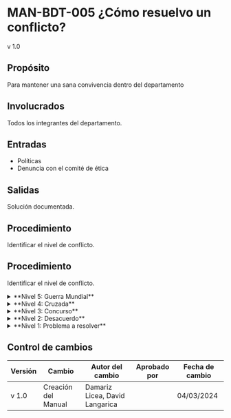 # MAN-BDT-005 ¿Cómo resuelvo un conflicto?

v 1.0

## Propósito

Para mantener una sana convivencia dentro del departamento

## Involucrados

Todos los integrantes del departamento.

## Entradas

<ul>
<li>Políticas</li>
<li>Denuncia con el comité de ética</li>
</ul>

## Salidas

Solución documentada.


## Procedimiento

Identificar el nivel de conflicto.


## Procedimiento

Identificar el nivel de conflicto.

<details>
<summary>
**Nivel 5: Guerra Mundial**
</summary>

Este es el nivel más alto de conflicto. La mentalidad principal es “ganar a toda costa”, y hay violencia física, mental y/o psicológica.

En este nivel de conflicto se debe de actuar conscientemente importante hacer lo que sea necesario para prevenir que las personas se lastimen unas a otras, sin poner en riesgo tu integridad.

Algunas recomendaciones son:
<ul>
<li>Separar a las personas involucradas físicamente, si es seguro hacerlo.</li>
<li>Alertar a las personas, en voz alta, que estás llamando a seguridad.</li>
<li>Si es posible, desactiva la situación distrayendo a las partes en conflicto.</li>
</ul>

Si logras que las personas se separen, llévalas a espacios separados hasta que se calmen, y en ese momento, plantea el diálogo como una solución.

De acceder a una sesión de diálogo, busca un mediador y espacio neutral para garantizar la comodidad de ambas partes. Se recomienda leer la información de los demás niveles para otras estrategias.

</details>

<details>
<summary>
**Nivel 4: Cruzada**
</summary>

En este nivel, las partes pueden creer que la otra nunca cambiará, por lo que no vale la pena hablar con ellas. Puede haber un deseo de involucrar a más personas para la causa personal.

Para este nivel de conflicto, establece estructuras de seguridad para disminuir el nivel de conflictos a través de la diplomacia, pensamientos constructivos del otro grupo, empatía y negociaciones.

Algunas recomendaciones son:
<ul>
<li>Facilitar la comunicación entre las partes en conflicto.</li>
<li>Proporcionar un espacio seguro para que las partes expresen sus preocupaciones y sentimientos.</li>
<li>Utilizar técnicas de mediación para ayudar a las partes a llegar a un acuerdo.</li>
<li> Buscar puntos o intereses en común, que hagan que la división ceda</li>
<li> Hacer preguntas que generen empatía entre ambas partes, por ejemplo: __¿Qué consideras que la otra persona hace bien?, ¿Qué crees que la otra persona piensa de ti?, __ </li>
</ul>

</details>

<details>
<summary>
**Nivel 3: Concurso**
</summary>

En este nivel, el lenguaje se distorsiona y los problemas reales se pierden. De modo que se puede comenzar a personalizar el conflicto, centrándose en las personas en lugar de los problemas.

Algunas recomendaciones son:
<ul>
<li>Negociar cuando el objeto de conflicto se puede dividir y no se comprometen los valores de cada parte.</li>
<li>Identificar los intereses de cada parte.</li>
<li>Buscar soluciones que satisfagan los intereses de todas las partes.</li>
<li>Llamar a una persona que tome una postura neutral para facilitar la discusión, si es necesario.</li>
<li> Establecer la situación de manera objetiva</li>
</ul>

</details>

<details>
<summary>
**Nivel 2: Desacuerdo**
</summary>

Aquí, las personas pueden comenzar a atender al ego y tomar una postura defensiva en lugar de trabajar juntas para resolverlos.

Algunas recomendaciones son:
<ul>
<li>Empodera al otro para resolver el problema</li>
<li>Crea seguridad en el equipo a través de acciones que restablezcan el sentimiento de seguridad, por ejemplo: juegos y actividades de integración que fortalezcan el sentido de pertenencia y fortalezcan los valores del equipo.</li>
<li>Proporcionar formación y recursos para ayudar a las partes a resolver sus propios conflictos.</li>
<li>Crear oportunidades para la interacción positiva y la construcción de relaciones.</li>
<li>Reconocer y recompensar el comportamiento cooperativo.</li>
</ul>

</details>

<details>
<summary>
**Nivel 1: Problema a resolver**
</summary>
Este es el nivel más bajo de conflicto, donde los miembros del equipo se involucran en el conflicto de manera abierta y constructiva y buscan entender las perspectivas de los demás para encontrar una solución en conjunto.

Algunas recomendaciones son:
<ul>
<li>Buscar una solución en la que ambas partes resulten ganadoras.</li>
<li>Facilitar la comunicación abierta y honesta.</li>
<li>Animar a las partes a compartir sus perspectivas y a escuchar las de los demás.</li>
<li>Trabajar juntos para encontrar una solución que satisfaga a todas las partes.</li>
<li>Tomar una decisión basada en el consenso, escuchando a todos los involucrados hasta llegar a algo en el que todos estén de acuerdo.</li>
</ul>

</details>



## Control de cambios

| Versión | Cambio                 | Autor del cambio | Aprobado por | Fecha de cambio |
| ------- | ---------------------- | ---------------- | ------------ | --------------- |
| v 1.0 | Creación del Manual | Damariz Licea, David Langarica         |       | 04/03/2024      |
